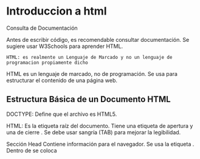 # Introduccion a html

Consulta de Documentación

Antes de escribir código, es recomendable consultar documentación. Se sugiere usar W3Schools para aprender HTML.

    HTML: es realmente un Lenguaje de Marcado y no un lenguaje de programacion propiamente dicho

HTML es un lenguaje de marcado, no de programación. Se usa para estructurar el contenido de una página web.

## Estructura Básica de un Documento HTML

DOCTYPE: Define que el archivo es HTML5.

HTML: Es la etiqueta raíz del documento.
Tiene una etiqueta de apertura <html> y una de cierre </html>. Se debe usar sangría (TAB) para mejorar la legibilidad.

Sección Head Contiene información para el navegador. Se usa la etiqueta <head>. Dentro de <head> se coloca <title>, que
define el título de la página.

`
    <!DOCTYPE html>
    <html lang="es">
        <head>
            <title>Document</title>
        </head>
        <body>
        </body>
    </html>
`

### **Resumen: Creación del Cuerpo de un Proyecto en HTML**

1. **Estructura Básica en HTML**
   - Se usa la etiqueta `<body>` para el contenido principal del proyecto.
   - Se agrega un título, un párrafo y una imagen en HTML.

2. **Diferencia entre `<title>` y `<h1>`**
   - `<title>` define el nombre de la pestaña en el navegador.
   - `<h1>` se usa para el título principal dentro del contenido y debe utilizarse solo una vez por página.
   - Para subtítulos, se emplean `<h2>`, `<h3>`, etc.

3. **Creación del Contenido**
   - Se agrega un título con `<h1>Esto es un título</h1>`.
   - Se incluye un párrafo con `<p>Esto es un párrafo</p>`.

4. **Inserción de una Imagen**
   - Se usa la etiqueta `<img>` sin etiqueta de cierre.
   - Se añade el atributo `src="html5.png"` para indicar la ruta de la imagen.
   - Para visualizar los cambios en el navegador, es necesario guardar el archivo antes de actualizar la página.

5. **Accesibilidad**
   - Se agrega el atributo `alt="Logo de HTML5"` a la imagen para permitir que lectores de pantalla describan la imagen
   - a personas con discapacidad visual.

6. **Revisión Final**
   - Se habilita la función *autosave* en VSCode para evitar olvidar guardar los cambios.
   - Se prueba el resultado en el navegador para confirmar que todo funciona correctamente.

## live servers, quirck mode y etiqueta DOCTYPE

### **1. Prueba con la etiqueta Doctype**

- Se eliminó la etiqueta `Doctype` para observar cambios en el código.
- Inicialmente, la página no muestra cambios visibles.
- Al inspeccionar con **Google DevTools**, en la pestaña "Problemas", se detecta un error relacionado con **QuirksMode**.

### **2. ¿Qué es QuirksMode?**

- **QuirksMode** es un modo de compatibilidad heredado de versiones anteriores de HTML.
- Antes de HTML5, los desarrolladores debían indicar la compatibilidad con navegadores como **Internet Explorer** y **Netscape**.
- El uso de `Doctype` evita que el navegador active **QuirksMode**, asegurando una mejor visualización en todos los navegadores modernos.

### **3. Importancia de la curiosidad en el desarrollo**

- Ser curioso ayuda a entender el funcionamiento del código y herramientas como **Google DevTools**.

### **4. Uso de Live Server para facilitar el desarrollo**

- **Problema:** Cada cambio en el HTML requiere actualizar manualmente la página en el navegador.
- **Solución:** Instalar la extensión **Live Server** en **VSCode**.
  - Se busca en la pestaña de **Extensiones** y se instala.
  - Al activarlo con "Go Live", los cambios en HTML se reflejan automáticamente sin necesidad de recargar la página.

### **5. Próximos pasos**

- Se concluyen las pruebas y se inicia el desarrollo del **proyecto del curso**: un **portafolio web**.

## tag semanticos

### **Resumen del Proceso de Desarrollo de un Proyecto**

1. **Diseño Inicial**
   - Un diseñador UX/UI define los colores, imágenes, fuentes y otros aspectos visuales del proyecto.
   - Luego, el diseño es entregado al equipo de desarrollo.

2. **Uso de Software de Diseño**
   - Se emplea software como **Figma** para compartir y visualizar los diseños.
   - En este proyecto específico, se utilizará **Figma**, cuyo enlace está disponible en la sección de preparación del ambiente.
   - Para acceder, es necesario iniciar sesión con un correo electrónico.

3. **Interpretación del Diseño en Figma**
   - Figma permite obtener detalles clave del diseño:
     - **Tamaño y tipo de fuente** (ejemplo: Chroma One, tamaño 36).
     - **Colores de los elementos** (representados en códigos hexadecimales).
     - **Distancias entre componentes** (botones, textos, etc.).
   - Funciona como una guía para desarrollar el proyecto con precisión.

## etiquetas header, main y footer

### **1. Creación del Proyecto**

- Se crea una nueva carpeta llamada **Portafolio**.
- Se abre la carpeta en **VSCode** mediante *File > Open Folder*.
- Se genera un archivo **index.html** para comenzar el desarrollo.

### **2. Generación del código base en HTML**

- Para facilitar la creación del código inicial, se usa el signo de **exclamación (!) + Enter** en **VSCode**, lo que
- genera automáticamente la estructura básica del documento HTML.
- Se observa la presencia de nuevas etiquetas y atributos en el código generado.

### **3. Explicación de Etiquetas Importantes**

- **`lang="en"`**: Define el idioma del documento. Se cambia a **"es-MX"** para español de México.
- **`meta charset="UTF-8"`**: Permite el uso de caracteres especiales y evita errores en la visualización del texto.
- **`meta name="viewport"`**: Controla la adaptabilidad del sitio en diferentes dispositivos.
  - `width=device-width`: Ajusta el ancho de la página según el dispositivo.
  - `initial-scale=1.0`: Evita el zoom inicial en la pantalla.

### **4. Organización del Proyecto HTML**

- Se cambia el título del documento a **Portafolio**.
- Se identifican las tres secciones principales del HTML:
  1. **`header`**: Contiene la parte superior del sitio.
  2. **`main`**: Área principal del contenido.
  3. **`footer`**: Sección inferior del sitio.
- Se escriben estas etiquetas en el código para estructurar la página.

### **5. Próximos Pasos**

- Se revisará el diseño en **Figma**.
- Se agregarán los contenidos en la sección **main** en el siguiente paso del desarrollo.

## Agregando elementos al main

### **1. Selección y Copiado de Elementos desde Figma**

- Se selecciona el título (H1) en Figma y se copia con **CTRL-C**.
- En **VSCode**, se pega dentro de una etiqueta **H1** con **CTRL-V**.
- Se agrega la etiqueta **strong** para resaltar parte del texto.

### **2. Visualización en el Navegador**

- Se usa **Live Server** para visualizar los cambios.
- La etiqueta **strong** no altera la apariencia del texto, pero informa al navegador sobre la importancia de esa parte.

### **3. Creación de un Párrafo**

- Se copia el texto "Hola, soy Ana García" y se pega dentro de una etiqueta **P** en **VSCode**.
- Se organiza el código para mejorar su legibilidad.

### **4. Creación de Enlaces (No Botones)**

- Se identifican los enlaces a **Instagram** y **GitHub**.
- Se usa la etiqueta **A** en lugar de **button**, ya que no envían información, solo redirigen.
- Se agregan las URLs en el atributo **href** para hacer los enlaces funcionales.

### **5. Inserción de una Imagen**

- Se exporta la imagen desde Figma y se descarga.
- Se arrastra la imagen al proyecto en **VSCode**.
- Se usa la etiqueta **img** con los atributos:
  - **src**: para la ruta del archivo.
  - **alt**: "Imagen de Ana García trabajando" para accesibilidad.

### **6. Próximos Pasos**

- El **HTML está completo**, pero el diseño aún no coincide con el de **Figma**, se aplicará **CSS** para estilizar la página.

## **CSS y su importancia**

### **1. Uso de CSS en proyectos HTML**

- CSS permite que los proyectos HTML se vean más organizados y atractivos, siguiendo diseños como los creados en Figma.
- Para aprender CSS, es recomendable consultar documentación oficial, como la de *W3 Schools*.

### **2. Definición y aplicación básica de CSS**

- CSS (Cascading Style Sheets) es un lenguaje de hojas de estilo en cascada.
- Se escribe en un archivo separado del HTML.
- Se pueden aplicar estilos mediante selectores, por ejemplo:
  - Para cambiar el color de fondo del `body`, se usa `{ background-color: blue; }`.
  - Se pueden probar cambios en tiempo real en entornos interactivos como *W3 Schools*.

### **3. Historia y evolución de CSS**

- Antes del CSS, la estilización se hacía dentro del HTML (hasta la versión 3.2).
- Los sitios web de los años 2000 eran poco atractivos y similares entre sí.
- Para mejorar la personalización y evitar sobrecargar el HTML, se creó CSS, separando la estructura (HTML) del estilo (CSS).
- CSS permitió que los sitios web tuvieran identidades visuales únicas con distintos colores y estilos.

En el próximo paso, se profundizará en la aplicación práctica de CSS.

## **Resumen: Creación y Vinculación de un Archivo CSS en VS Code**

1. **Creación del archivo CSS**
   - En **VS Code**, se crea un nuevo archivo llamado `style.css`.
   - Se utiliza este archivo para escribir los estilos de la página.

2. **Cambio del fondo en CSS**
   - Se revisa **Figma** para determinar el primer cambio.
   - Se establece el fondo negro en la etiqueta `<body>` utilizando la propiedad `background-color: black;`.
   - Al verificar en el navegador, el cambio no se refleja.

3. **Vinculación del CSS al HTML**
   - Se identifica que el archivo HTML no reconoce el CSS.
   - Se agrega la etiqueta `<link>` en `<head>`, con `rel="stylesheet"` y `href="style.css"`.
   - Ahora el CSS se aplica correctamente.

4. **Cambio del color de texto**
   - Se observa que el texto desapareció porque es negro sobre fondo negro.
   - Se agrega `color: white;` en `<body>` para hacer visible el contenido.

5. **Próximos pasos**
   - Se confirma que los cambios funcionan.
   - Se continuará con más estilización en el siguiente video.

En resumen:

para vincular el css en el html, utilizamos la etiqueta link, con las propiedades, rel y hrf, esto se agrega en la seccion del
head de la pagina.

``<link rel="stylesheet" href="./style.css">``

para cambviar las cararcteristicas de estilo, se llama a la clase, etiqueta o id del elemento html, seguido de una llaves
que delimitan el lugar donde se escribiran las propiedades y los valores que asumiran tras el cambio.

``
clase, etiqueta o id {
Aquí irian las propiedades y sus valores a cambiar terminando en ;
}
``

## **Colores en CSS y Figma**

### **1. Observación de colores en Figma**

- Se analizan los colores utilizados en Figma.
- Se encuentran valores como `F6F6F6` (blanco) y `000000` (negro).
- Se plantea la pregunta sobre cómo se representan los colores en CSS.

### **2. Diferentes formas de definir colores en CSS**

- **Por nombre:** Se pueden usar nombres predefinidos como “red” o “blue”.
- **RGB (Red, Green, Blue):** Se define el color con tres valores (0-255).
  - Ejemplo: `rgb(255, 0, 0)` representa el rojo más fuerte.
  - Modificar valores cambia el color resultante.
- **Hexadecimal:** Se usa un código de seis caracteres precedido por `#`.
  - Los primeros dos representan rojo, los dos siguientes verde, y los últimos azul.
  - Valores de `00` a `FF`, donde `FF` es el máximo de color.
  - Ejemplo: `#000000` (negro, ausencia de color), `#F6F6F6` (blanco).

### **3. Aplicación en VS Code**

- Se decide utilizar la notación hexadecimal en CSS para mantener consistencia con Figma.
- Se implementan los valores `#000000` (negro) y `#F6F6F6` (blanco) en CSS.
- Se verifica que los cambios se reflejan correctamente en el navegador.

### **Conclusión**

- Se exploran las formas de definir colores en CSS.
- Se adopta la notación hexadecimal por su uso en Figma.
- Se comprueba la correcta aplicación de colores en el código.

## Links de referencia

[Tag references](https://developer.mozilla.org/es/docs/Web/HTML/Element)

[HTML, CSS y JavaScript - Las diferencias](https://www.aluracursos.com/blog/html-css-javascript-cuales-son-las-diferencias)

[Introducción a las etiquetas HTML](https://www.w3schools.com/tags/)

[Tutorial de HTML Básico](https://developer.mozilla.org/es/docs/Learn/Getting_started_with_the_web/HTML_basics)

[Estructura básica de una página HTML](https://htmldog.com/guides/html/beginner/)

[Tutorial de accesibilidad en la web](https://webaim.org/intro/)

[Modo Quirks y estándares en navegadores](https://developer.mozilla.org/es/docs/Web/HTML/Quirks_Mode_and_Standards_Mode)

[Uso de extensiones en Visual Studio Code - Visual Studio Code Docs](https://code.visualstudio.com/docs/editor/extension-marketplace)

[Extensión Live Server para Visual Studio Code - GitHub](https://github.com/ritwickdey/vscode-live-server)

[UX/UI Design: Fundamentos para la calidad en la interfaz de usuario - Interaction Design Foundation](https://www.interaction-design.org/literature/topics/ux-design)

[Consejos de CSS](https://css-tricks.com/guides/)

[Guía de estructuración de páginas HTML con semántica](https://developer.mozilla.org/es/docs/Web/HTML/Element)

[Utilizando Emmet para acelerar el desarrollo HTML - CSS-Tricks](https://css-tricks.com/emmet/)

[Introducción a HTML5 y etiquetas semánticas - HTML.com](https://html.com/html5/)

[Uso efectivo de las etiquetas de anclaje en HTML - W3Schools](https://www.w3schools.com/html/html_links.asp)

[Cómo insertar imágenes en HTML](https://developer.mozilla.org/es/docs/Web/HTML/Element/img)

[Prácticas recomendadas para el diseño responsivo - Smashing Magazine](https://www.smashingmagazine.com/2011/01/guidelines-for-responsive-web-design/)

[Introducción a CSS - W3Schools](https://www.w3schools.com/css/)

[Cómo utilizar hojas de estilo en cascada (CSS) - MDN Web Docs](https://developer.mozilla.org/en-US/docs/Web/CSS)

[Guía de colores y fuentes en CSS - Adobe Color](https://color.adobe.com/es/create/color-wheel)

## las clases en css

- Uso de clases en CSS para modificar estilos específicos.

1. **Problema inicial:**
   - Se quería cambiar el estilo de una etiqueta `<strong>` en un título específico sin afectar otra etiqueta `<strong>`
     en el mismo documento.
   - Al modificar `<strong>`, ambas etiquetas cambiaban simultáneamente.

2. **Solución propuesta:**
   - Uso de **clases en CSS** para aplicar estilos a un solo elemento.

3. **Implementación:**
   - Se crea una clase en HTML usando `class="tituloDestaque"`.
   - En el archivo CSS, se define la clase con un **punto** (`.tituloDestaque { color: ...; }`).
   - Se aplica el nuevo color sin afectar el otro `<strong>`.

4. **Verificación y ajustes:**
   - Se revisa en el navegador que solo el título deseado tiene el cambio de color.
   - Se elimina el `<strong>` innecesario después de comprobar que la clase funciona correctamente.

5. **Conclusión:**
   - Las clases en CSS permiten modificar elementos específicos sin afectar otros similares.
   - Se continuará el aprendizaje en el siguiente video.

- Notacion BEM para la escritura de clase.

El estandar BEM de sus siglas, Block_Element-Modifier, nos permite tener clases mantenibles y un stanadar de
escritura de nombres que ayuda a desarrolladores para trabajar con proyectos en los cuales no participaron
desde el inicio, el nomre de clases con el estandar BEM seria:

   .navbar__item--active {}

Donde .navbar es el bloque al que pertenece el item y el modificador, en html seria:

`
-- navbar block
<navbar class="navbar">
-- la a es el item y el activate es el modifier en css
    <a href="#" class="navbar_item--activate">Home</a>
</navbar
`

## Reset CSS: Qué es, Ejemplos, Cómo Crear y Utilizar

El reset lo que persigue es eliminar cualquier estilo agregado a la pagina en un inicio por parte del navegador, teniendo
presente podemos tener un archivo reset.css o utlizar la biblioteca [normalice](https://github.com/necolas/normalize.css/)
la cual cuenta con el codigo necesario para esta tarea, de una forma u otra se incorpora como una hoja de estilo en el head
de nuestro html, logrando con esto un documento libre de estilos, un ejemplo de como se veria nuestro head:

`
    <head>
        <meta charset="UTF-8">
        <link rel="stylesheet" href="https://cdnjs.cloudflare.com/ajax/libs/normalize/8.0.1/normalize.min.css">
        <link rel="stylesheet" href="./style.css">
        <meta name="viewport" content="width=device-width, initial-scale=1.0">
        <title>Portafolio</title>
    </head>
`

